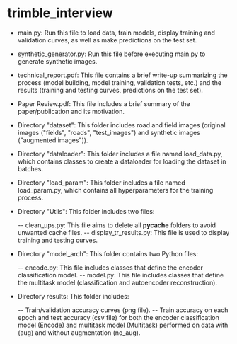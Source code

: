 # trimble_interview


- main.py: Run this file to load data, train models, display training and validation curves, as well as make predictions on the test set.

- synthetic_generator.py: Run this file before executing main.py to generate synthetic images.

- technical_report.pdf: This file contains a brief write-up summarizing the process (model building, model training, validation tests, etc.) and the results (training and testing curves, predictions on the test set).

- Paper Review.pdf: This file includes a brief summary of the paper/publication and its motivation.

- Directory "dataset": This folder includes road and field images (original images ("fields", "roads", "test_images") and synthetic images ("augmented images")).

- Directory "dataloader": This folder includes a file named load_data.py, which contains classes to create a dataloader for loading the dataset in batches.

- Directory "load_param": This folder includes a file named load_param.py, which contains all hyperparameters for the training process.

- Directory "Utils": This folder includes two files:

  -- clean_ups.py: This file aims to delete all __pycache__ folders to avoid unwanted cache files.
  -- display_tr_results.py: This file is used to display training and testing curves.

- Directory "model_arch": This folder contains two Python files:

  -- encode.py: This file includes classes that define the encoder classification model.
  -- model.py: This file includes classes that define the multitask model (classification and autoencoder reconstruction).
- Directory results: This folder includes:

  -- Train/validation accuracy curves (png file).
  -- Train accuracy on each epoch and test accuracy (csv file) for both the encoder classification model (Encode) and multitask model (Multitask) performed on data with (aug) and without augmentation (no_aug).
